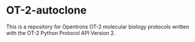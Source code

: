# OT-2-autoclone

This is a repository for Opentrons OT-2 molecular biology protocols written with the OT-2 Python Protocol API Version 2.
